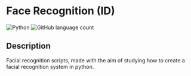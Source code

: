 # Face Recognition (ID)
![Python](https://img.shields.io/badge/Language-python-blue)
![GitHub language count](https://img.shields.io/github/languages/count/GoncaloGil0/FaceID)

## Description
Facial recognition scripts, made with the aim of studying how to create a facial recognition system in python.

